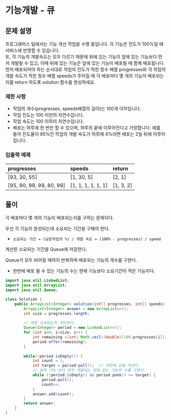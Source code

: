 # 기능개발 - 큐
## 문제 설명
프로그래머스 팀에서는 기능 개선 작업을 수행 중입니다. 각 기능은 진도가 100%일 때 서비스에 반영할 수 있습니다.   
또, 각 기능의 개발속도는 모두 다르기 때문에 뒤에 있는 기능이 앞에 있는 기능보다 먼저 개발될 수 있고, 이때 뒤에 있는 기능은 앞에 있는 기능이 배포될 때 함께 배포됩니다.     
먼저 배포되어야 하는 순서대로 작업의 진도가 적힌 정수 배열 progresses와 각 작업의 개발 속도가 적힌 정수 배열 speeds가 주어질 때 각 배포마다 몇 개의 기능이 배포되는지를 return 하도록 solution 함수를 완성하세요.   

### 제한 사항
- 작업의 개수(progresses, speeds배열의 길이)는 100개 이하입니다.
- 작업 진도는 100 미만의 자연수입니다.
- 작업 속도는 100 이하의 자연수입니다.
- 배포는 하루에 한 번만 할 수 있으며, 하루의 끝에 이루어진다고 가정합니다. 예를 들어 진도율이 95%인 작업의 개발 속도가 하루에 4%라면 배포는 2일 뒤에 이루어집니다.

### 입출력 예제
|progresses|speeds|return|
|:--|:--|:--|
|[93, 30, 55]|[1, 30, 5]|[2, 1]|
|[95, 90, 99, 99, 80, 99]|[1, 1, 1, 1, 1, 1]|[1, 3, 2]|

## 풀이

각 배포마다 몇 개의 기능이 배포되는지를 구하는 문제이다.

우선 각 기능이 완성되는데 소요되는 기간을 구해야 한다.

- `소요되는 기간 = (남은작업의 %) / 개발 속도 = (100% - progresses) / speed`

계산된 소요되는 기간을 Queue에 저장한다.

Queue가 모두 비어질 때까지 반복하며 배포되는 기능의 개수를 구한다.

- 한번에 배포 될 수 있는 기능의 수는 현재 기능보다 소요기간이 적은 기능이다.


```java
import java.util.LinkedList;
import java.util.ArrayList;
import java.util.Queue;

class Solution {
    public ArrayList<Integer> solution(int[] progresses, int[] speeds) {
        ArrayList<Integer> answer = new ArrayList<>();
        int size = progresses.length;
    
        // 며칠 소요되는지 계산한다.
        Queue<Integer> period = new LinkedList<>();
        for (int i=0; i<size; i++) {
            int remaining =(int) Math.ceil((double)(100-progresses[i])/speeds[i]);
            period.offer(remaining);
        }
        
        while(!period.isEmpty()) {
            int count = 1;
            int target = period.poll();  // 첫번째 값을 꺼낸다.
            // 앞에 기능 보다 먼저 개발되는 뒤에 있는 기능의 수를 구한다.
            while (!period.isEmpty() && period.peek() <= target) {  
                period.poll(); 
                count++;
            }
            answer.add(count);
        }
        return answer;
    }
}
```

